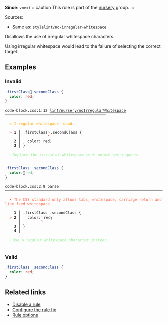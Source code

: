 **Since**: `vnext`
:::caution
This rule is part of the [nursery](/linter/rules/#nursery) group.
:::

Sources: 
- Same as: <a href="https://github.com/stylelint/stylelint/blob/main/lib/rules/no-irregular-whitespace/README.md" target="_blank"><code>stylelint/no-irregular-whitespace</code></a>

Disallows the use of irregular whitespace characters.

Using irregular whitespace would lead to the failure of selecting the correct target.

## Examples

### Invalid

```css
.firstClass.secondClass {
  color: red;
}
```

<pre class="language-text"><code class="language-text">code-block.css:1:12 <a href="https://biomejs.dev/linter/rules/no-irregular-whitespace">lint/nursery/noIrregularWhitespace</a> ━━━━━━━━━━━━━━━━━━━━━━━━━━━━━━━━━━━━━━━━━━━━━<br /><br /><strong><span style="color: Orange;">  </span></strong><strong><span style="color: Orange;">⚠</span></strong> <span style="color: Orange;">Irregular whitespace found.</span><br />  <br /><strong><span style="color: Tomato;">  </span></strong><strong><span style="color: Tomato;">&gt;</span></strong> <strong>1 │ </strong>.firstClass<span style="opacity: 0.8;">␋</span>.secondClass {<br />   <strong>   │ </strong>           <strong><span style="color: Tomato;">^</span></strong><br />    <strong>2 │ </strong>  color: red;<br />    <strong>3 │ </strong>}<br />  <br /><strong><span style="color: lightgreen;">  </span></strong><strong><span style="color: lightgreen;">ℹ</span></strong> <span style="color: lightgreen;">Replace the irregular whitespace with normal whitespaces.</span><br />  <br /></code></pre>

```css
.firstClass .secondClass {
  color:red;
}
```

<pre class="language-text"><code class="language-text">code-block.css:2:9 parse ━━━━━━━━━━━━━━━━━━━━━━━━━━━━━━━━━━━━━━━━━━━━━━━━━━━━━━━━━━━━━━━━━━━━━━━━━━━<br /><br /><strong><span style="color: Tomato;">  </span></strong><strong><span style="color: Tomato;">✖</span></strong> <span style="color: Tomato;">The CSS standard only allows tabs, whitespace, carriage return and line feed whitespace.</span><br />  <br />    <strong>1 │ </strong>.firstClass .secondClass {<br /><strong><span style="color: Tomato;">  </span></strong><strong><span style="color: Tomato;">&gt;</span></strong> <strong>2 │ </strong>  color:<span style="opacity: 0.8;">␋</span>red;<br />   <strong>   │ </strong>        <strong><span style="color: Tomato;">^</span></strong><br />    <strong>3 │ </strong>}<br />    <strong>4 │ </strong><br />  <br /><strong><span style="color: lightgreen;">  </span></strong><strong><span style="color: lightgreen;">ℹ</span></strong> <span style="color: lightgreen;">Use a regular whitespace character instead.</span><br />  <br /></code></pre>

### Valid

```css
.firstClass .secondClass {
  color: red;
}
```

## Related links

- [Disable a rule](/linter/#disable-a-lint-rule)
- [Configure the rule fix](/linter#configure-the-rule-fix)
- [Rule options](/linter/#rule-options)
